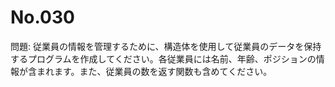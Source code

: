 # No.030

問題: 従業員の情報を管理するために、構造体を使用して従業員のデータを保持するプログラムを作成してください。各従業員には名前、年齢、ポジションの情報が含まれます。また、従業員の数を返す関数も含めてください。
